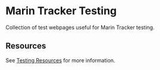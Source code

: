 # Marin Tracker Testing

Collection of test webpages useful for Marin Tracker testing.

## Resources

See [Testing Resources](TESTING.md) for more information.
